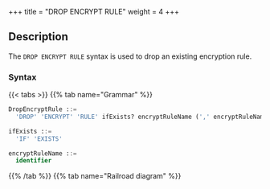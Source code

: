 +++
title = "DROP ENCRYPT RULE"
weight = 4
+++

## Description

The `DROP ENCRYPT RULE` syntax is used to drop an existing encryption rule.

### Syntax

{{< tabs >}}
{{% tab name="Grammar" %}}
```sql
DropEncryptRule ::=
  'DROP' 'ENCRYPT' 'RULE' ifExists? encryptRuleName (',' encryptRuleName)*

ifExists ::=
  'IF' 'EXISTS'

encryptRuleName ::=
  identifier
```
{{% /tab %}}
{{% tab name="Railroad diagram" %}}
<iframe frameborder="0" name="diagram" id="diagram" width="100%" height="100%"></iframe>
{{% /tab %}}
{{< /tabs >}}

### Supplement

- `ifExists` clause is used for avoid `Encrypt rule not exists` error.

### Example

- Drop an encrypt rule

```sql
DROP ENCRYPT RULE t_encrypt, t_encrypt_2;
```

- Drop encrypt with `ifExists` clause

```sql
DROP ENCRYPT RULE IF EXISTS t_encrypt, t_encrypt_2;
```

### Reserved words

`DROP`, `ENCRYPT`, `RULE`

### Related links

- [Reserved word](/en/user-manual/shardingsphere-proxy/distsql/syntax/reserved-word/)
